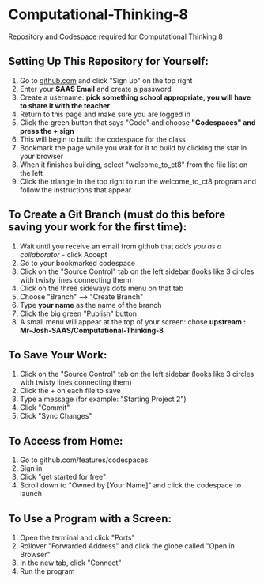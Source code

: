 # Computational-Thinking-8
Repository and Codespace required for Computational Thinking 8


## Setting Up This Repository for Yourself:
1. Go to [github.com](https://github.com) and click "Sign up" on the top right
2. Enter your __SAAS Email__ and create a password
3. Create a username: **pick something school appropriate, you will have to share it with the teacher**
4. Return to this page and make sure you are logged in
5. Click the green button that says "Code" and choose **"Codespaces" and press the + sign**
6. This will begin to build the codespace for the class
7. Bookmark the page while you wait for it to build by clicking the star in your browser
8. When it finishes building, select "welcome_to_ct8" from the file list on the left
9. Click the triangle in the top right to run the welcome_to_ct8 program and follow the instructions that appear


## To Create a Git Branch (must do this before saving your work for the first time):
1. Wait until you receive an email from github that *adds you as a collaborator* - click Accept
2. Go to your bookmarked codespace
3. Click on the "Source Control" tab on the left sidebar (looks like 3 circles with twisty lines connecting them)
4. Click on the three sideways dots menu on that tab
5. Choose "Branch" --> "Create Branch"
6. Type **your name** as the name of the branch
7. Click the big green "Publish" button
8. A small menu will appear at the top of your screen: chose **upstream  :  Mr-Josh-SAAS/Computational-Thinking-8**


## To Save Your Work:
1. Click on the "Source Control" tab on the left sidebar (looks like 3 circles with twisty lines connecting them)
2. Click the + on each file to save
3. Type a message (for example: "Starting Project 2")
4. Click "Commit"
5. Click "Sync Changes"


## To Access from Home:
1. Go to github.com/features/codespaces
2. Sign in
3. Click "get started for free"
4. Scroll down to "Owned by [Your Name]" and click the codespace to launch


## To Use a Program with a Screen:
1. Open the terminal and click "Ports"
2. Rollover "Forwarded Address" and click the globe called "Open in Browser"
3. In the new tab, click "Connect"
4. Run the program
